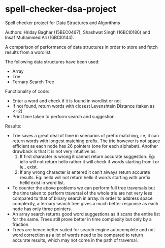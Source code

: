 # spell-checker-dsa-project
Spell checker project for Data Structures and Algorithms

Authors: Hriday Baghar (15BEC0467), Shashwat Singh (16BCI0180) and Insaf Muhammed Ali (16BCI0144).

 A comparison of performance of data structures in order to store and fetch results from a wordlist.
 
 The following data structures have been used:
 - Array
 - Trie
 - Ternary Search Tree
 
Functionality of code:
- Enter a word and check if it is found in wordlist or not
- If not found, return words with closest Levenshtein Distance (taken as <=2)
- Print time taken to perform search and suggestion

Results:
- Trie saves a great deal of time in scenarios of prefix matching, i.e, it can return words with longest matching prefix. The trie however is not space efficient as each node has 26 pointers (one for each alphabet). Another drawback is that it is not very intuitive as:
  1. If first character is wrong it cannot return accurate suggestion. Eg: iello will not return hello rather it will check if words starting from i or ie.. exist.
  2. If any wrong character is entered it can't always return accurate results. Eg: helld will not return hello if words starting with prefix helld exist in word list.
 - To counter the above problems we can perform full tree traversals but the time taken to perform traversal of the whole trie are not very less compared to that of binary search in array. In order to address space complexity, a ternary search tree gives a much better response as each node has only three pointers.
 - An array search returns good word suggestions as it scans the entire list for the same. Trees still prove better in time complexity but only by a fraction.
 - Trees are hence better suited for search engine autocomplete and not word correction as a lot of words need to be compared to return accurate results, which may not come in the path of traversal.
